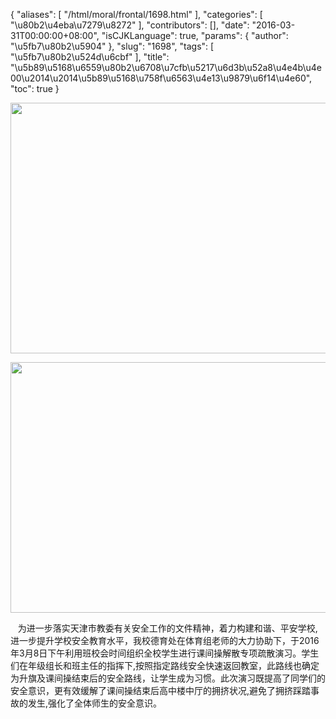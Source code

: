 {
    "aliases": [
        "/html/moral/frontal/1698.html"
    ],
    "categories": [
        "\u80b2\u4eba\u7279\u8272"
    ],
    "contributors": [],
    "date": "2016-03-31T00:00:00+08:00",
    "isCJKLanguage": true,
    "params": {
        "author": "\u5fb7\u80b2\u5904"
    },
    "slug": "1698",
    "tags": [
        "\u5fb7\u80b2\u524d\u6cbf"
    ],
    "title": "\u5b89\u5168\u6559\u80b2\u6708\u7cfb\u5217\u6d3b\u52a8\u4e4b\u4e00\u2014\u2014\u5b89\u5168\u758f\u6563\u4e13\u9879\u6f14\u4e60",
    "toc": true
}


<img
    src="https://cdn.tfls.online/mirror/full/60fae95c485ea849b553abaab13082184818e2c6.jpg"
    style="display:block;margin-left:auto;margin-right:auto;"
    decoding="async"
    fetchpriority="auto"
    loading="lazy"
    height="401"
    width="600"
/>





<img
    src="https://cdn.tfls.online/mirror/full/9e4e490a98f4b092849aacd4f82d93b3c3712e17.jpg"
    style="display:block;margin-left:auto;margin-right:auto;"
    decoding="async"
    fetchpriority="auto"
    loading="lazy"
    height="401"
    width="600"
/>




   为进一步落实天津市教委有关安全工作的文件精神，着力构建和谐、平安学校,进一步提升学校安全教育水平，我校德育处在体育组老师的大力协助下，于2016年3月8日下午利用班校会时间组织全校学生进行课间操解散专项疏散演习。学生们在年级组长和班主任的指挥下,按照指定路线安全快速返回教室，此路线也确定为升旗及课间操结束后的安全路线，让学生成为习惯。此次演习既提高了同学们的安全意识，更有效缓解了课间操结束后高中楼中厅的拥挤状况,避免了拥挤踩踏事故的发生,强化了全体师生的安全意识。 


